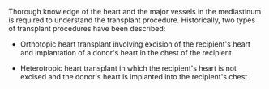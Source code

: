 Thorough knowledge of the heart and the major vessels in the mediastinum is required to understand the transplant procedure. Historically, two types of transplant procedures have been described:

- Orthotopic heart transplant involving excision of the recipient's heart and implantation of a donor's heart in the chest of the recipient

- Heterotropic heart transplant in which the recipient's heart is not excised and the donor's heart is implanted into the recipient's chest